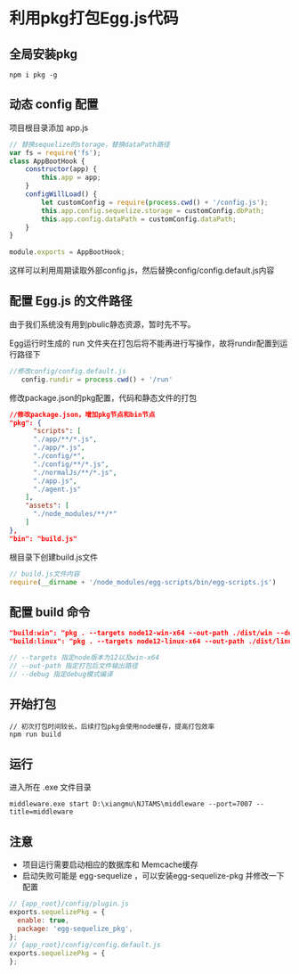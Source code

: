 # 利用pkg打包Egg.js代码

## 全局安装pkg

    npm i pkg -g

## 动态 config 配置

项目根目录添加 app.js

```javascript
// 替换sequelize的storage，替换dataPath路径
var fs = require('fs');
class AppBootHook {
    constructor(app) {
        this.app = app;
    }
    configWillLoad() {
        let customConfig = require(process.cwd() + '/config.js');
        this.app.config.sequelize.storage = customConfig.dbPath;
        this.app.config.dataPath = customConfig.dataPath;
    }
}
 
module.exports = AppBootHook;
```

这样可以利用周期读取外部config.js，然后替换config/config.default.js内容

## 配置 Egg.js 的文件路径

由于我们系统没有用到pbulic静态资源，暂时先不写。

Egg运行时生成的 run 文件夹在打包后将不能再进行写操作，故将rundir配置到运行路径下

```javascript
//修改config/config.default.js
   config.rundir = process.cwd() + '/run'
```

修改package.json的pkg配置，代码和静态文件的打包


```json
//修改package.json，增加pkg节点和bin节点
"pkg": {
	  "scripts": [
      "./app/**/*.js",
      "./app/*.js",
      "./config/*",
      "./config/**/*.js",
      "./normalJs/**/*.js",
      "./app.js",
      "./agent.js"
    ],
    "assets": [
      "./node_modules/**/*"
    ]
},
"bin": "build.js"
```

根目录下创建build.js文件

```javascript
// build.js文件内容
require(__dirname + '/node_modules/egg-scripts/bin/egg-scripts.js')
```

## 配置 build 命令

```json
"build:win": "pkg . --targets node12-win-x64 --out-path ./dist/win --debug",
"build:linux": "pkg . --targets node12-linux-x64 --out-path ./dist/linux --debug"
```

```javascript
// --targets 指定node版本为12以及win-x64
// --out-path 指定打包后文件输出路径
// --debug 指定debug模式编译
```

## 开始打包

    // 初次打包时间较长，后续打包pkg会使用node缓存，提高打包效率
    npm run build

## 运行

进入所在 .exe 文件目录

    middleware.exe start D:\xiangmu\NJTAMS\middleware --port=7007 --title=middleware

## 注意

+ 项目运行需要启动相应的数据库和 Memcache缓存
+ 启动失败可能是 egg-sequelize ，可以安装egg-sequelize-pkg 并修改一下配置

```javascript
// {app_root}/config/plugin.js
exports.sequelizePkg = {
  enable: true,
  package: 'egg-sequelize_pkg',
};
// {app_root}/config/config.default.js
exports.sequelizePkg = {
};
```